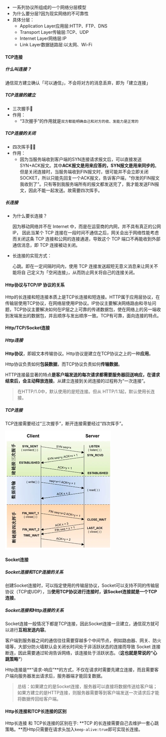 - 一系列协议所组成的一个网络分层模型 
- 为什么要分层?因为现实网络的不可靠性
- 具体分层：
  - Application Layer应用层:HTTP、FTP、DNS
  - Transport Layer传输层:TCP、UDP
  - Internet Layer网络层:IP
  - Link Layer数据链路层:以太网、Wi-Fi

#### TCP连接

##### 什么叫连接？

通信双⽅建⽴确认「可以通信」，不会将对⽅的消息丢弃，即为「建⽴连接」

##### TCP连接的建立

- 三次握手🤝
- 作用：
  - “3次握手”的作用就是`双方都能明确自己和对方的收、发能力是正常的`

##### TCP连接的关闭

- 四次挥手👋🏻
- 作用：
  - 因为当服务端收到客户端的SYN连接请求报文后，可以直接发送SYN+ACK报文。其中**ACK报文是用来应答的，SYN报文是用来同步的**。但是关闭连接时，当服务端收到FIN报文时，很可能并不会立即关闭SOCKET，所以只能先回复一个ACK报文，告诉客户端，"你发的FIN报文我收到了"。只有等到我服务端所有的报文都发送完了，我才能发送FIN报文，因此不能一起发送。故需要四次挥手。

##### 长连接

- 为什么要长连接？

  因为移动⽹络并不在 Internet 中，⽽是在运营商的内⽹，并不具有真正的公⽹ IP， 因此当某个 TCP 连接在⼀段时间不通信之后，⽹关会出于⽹络性能考虑⽽关闭这条 TCP 连接和公⽹的连接通道，导致这个 TCP 端⼝不再能收到外部通信消息，即 TCP 连接被动关闭。

- 长连接的实现方式：

  ⼼跳。即在⼀定间隔时间内，使⽤ TCP 连接发送超短⽆意义消息来让⽹关不能将⾃ ⼰定义为「空闲连接」，从⽽防⽌⽹关将⾃⼰的连接关闭。

#### Http协议与TCP/IP 协议的关系

Http的长连接和短连接本质上是TCP长连接和短连接。HTTP属于应用层协议，在传输层使用TCP协议，在网络层使用IP协议。IP协议主要解决网络路由和寻址问题，TCP协议主要解决如何在IP层之上可靠的传递数据包，使在网络上的另一端收到发端发出的数据包，并且顺序与发出顺序一致。TCP有可靠，面向连接的特点。

#### Http/TCP/Socket连接

##### Http连接

**Http协议**，即超文本传输协议。Http协议是建立在TCP协议之上的一种**应用**。

Http协议负责如何**包装数据**，而TCP协议负责如何**传输数据**。

HTTP连接最显著的特点**是客户端发送的每次请求都需要服务器回送响应，在请求结束后，会主动释放连接**。从建立连接到关闭连接的过程称为“一次连接”。

> 在HTTP/1.0中，默认使用的是短连接。但从 HTTP/1.1起，默认使用长连接。

##### TCP连接

TCP连接需要经过“三次握手”，断开连接需要经过“四次挥手”。

<img src="图片/TCP:IP协议族.assets/1" alt="img" style="zoom:50%;" />

#### Socket连接

##### Socket连接和TCP连接的关系

创建Socket连接时，可以指定使用的传输层协议，Socket可以支持不同的传输层协议（TCP或UDP），当**使用TCP协议进行连接时，该Socket连接就是一个TCP连接**。

##### Socket连接和Http连接的关系

Socket连接一般情况下都是TCP连接，因此Socket连接一旦建立，通信双方就可以进行**互相发送内容**。

客户端到服务器之间的通信往往需要穿越多个中间节点，例如路由器、网关、防火墙等，大部分防火墙默认会关闭长时间处于非活跃状态的连接而导致 Socket 连接断连，因此需要通过轮询告诉网络，该连接处于活跃状态。（**这也就是常说的“心跳策略”**）

Http连接是**“请求-响应”**的方式，不仅在请求时需要先建立连接，而且需要客户端向服务器发出请求后，服务器端才能回复数据。

> 总结：如果建立的是Socket连接，服务器可以直接将数据传送给客户端；如果方建立的是HTTP连接，则服务器需要等到客户端发送一次请求后才能将数据传回给客户端。

#### Http长连接和TCP长连接的区别

Http长连接 和 TCP长连接的区别在于: **TCP 的长连接需要自己去维护一套心跳策略。**而Http只需要在请求头加入`keep-alive:true`即可实现长连接。

